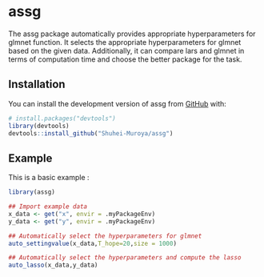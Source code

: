 
# assg

<!-- badges: start -->
<!-- badges: end -->

The assg package automatically provides appropriate hyperparameters for glmnet function.
It selects the appropriate hyperparameters for glmnet based on the given data.
Additionally, it can compare lars and glmnet in terms of computation time and choose the better package for the task.

## Installation

You can install the development version of assg from [GitHub](https://github.com/) with:

``` r
# install.packages("devtools")
library(devtools)
devtools::install_github("Shuhei-Muroya/assg")
```

## Example

This is a basic example :

``` r
library(assg)

## Import example data
x_data <- get("x", envir = .myPackageEnv)
y_data <- get("y", envir = .myPackageEnv)

## Automatically select the hyperparameters for glmnet
auto_settingvalue(x_data,T_hope=20,size = 1000)

## Automatically select the hyperparameters and compute the lasso
auto_lasso(x_data,y_data)
```

